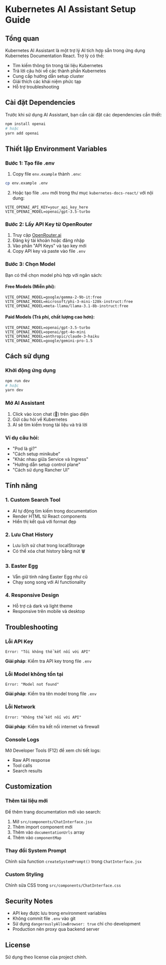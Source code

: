 # Kubernetes AI Assistant Setup Guide

## Tổng quan

Kubernetes AI Assistant là một trợ lý AI tích hợp sẵn trong ứng dụng Kubernetes Documentation React. Trợ lý có thể:

- Tìm kiếm thông tin trong tài liệu Kubernetes
- Trả lời câu hỏi về các thành phần Kubernetes
- Cung cấp hướng dẫn setup cluster
- Giải thích các khái niệm phức tạp
- Hỗ trợ troubleshooting

## Cài đặt Dependencies

Trước khi sử dụng AI Assistant, bạn cần cài đặt các dependencies cần thiết:

```bash
npm install openai
# hoặc
yarn add openai
```

## Thiết lập Environment Variables

### Bước 1: Tạo file .env

1. Copy file `env.example` thành `.env`:
```bash
cp env.example .env
```

2. Hoặc tạo file `.env` mới trong thư mục `kubernetes-docs-react/` với nội dung:
```env
VITE_OPENAI_API_KEY=your_api_key_here
VITE_OPENAI_MODEL=openai/gpt-3.5-turbo
```

### Bước 2: Lấy API Key từ OpenRouter

1. Truy cập [OpenRouter.ai](https://openrouter.ai/)
2. Đăng ký tài khoản hoặc đăng nhập
3. Vào phần "API Keys" và tạo key mới
4. Copy API key và paste vào file `.env`

### Bước 3: Chọn Model

Bạn có thể chọn model phù hợp với ngân sách:

#### Free Models (Miễn phí):
```env
VITE_OPENAI_MODEL=google/gemma-2-9b-it:free
VITE_OPENAI_MODEL=microsoft/phi-3-mini-128k-instruct:free
VITE_OPENAI_MODEL=meta-llama/llama-3.1-8b-instruct:free
```

#### Paid Models (Trả phí, chất lượng cao hơn):
```env
VITE_OPENAI_MODEL=openai/gpt-3.5-turbo
VITE_OPENAI_MODEL=openai/gpt-4o-mini
VITE_OPENAI_MODEL=anthropic/claude-3-haiku
VITE_OPENAI_MODEL=google/gemini-pro-1.5
```

## Cách sử dụng

### Khởi động ứng dụng

```bash
npm run dev
# hoặc
yarn dev
```

### Mở AI Assistant

1. Click vào icon chat (🤖) trên giao diện
2. Gửi câu hỏi về Kubernetes
3. AI sẽ tìm kiếm trong tài liệu và trả lời

### Ví dụ câu hỏi:

- "Pod là gì?"
- "Cách setup minikube"
- "Khác nhau giữa Service và Ingress"
- "Hướng dẫn setup control plane"
- "Cách sử dụng Rancher UI"

## Tính năng

### 1. Custom Search Tool
- AI tự động tìm kiếm trong documentation
- Render HTML từ React components
- Hiển thị kết quả với format đẹp

### 2. Lưu Chat History
- Lưu lịch sử chat trong localStorage
- Có thể xóa chat history bằng nút 🗑️

### 3. Easter Egg
- Vẫn giữ tính năng Easter Egg như cũ
- Chạy song song với AI functionality

### 4. Responsive Design
- Hỗ trợ cả dark và light theme
- Responsive trên mobile và desktop

## Troubleshooting

### Lỗi API Key
```
Error: "Tôi không thể kết nối với API"
```
**Giải pháp**: Kiểm tra API key trong file `.env`

### Lỗi Model không tồn tại
```
Error: "Model not found"
```
**Giải pháp**: Kiểm tra tên model trong file `.env`

### Lỗi Network
```
Error: "Không thể kết nối với API"
```
**Giải pháp**: Kiểm tra kết nối internet và firewall

### Console Logs
Mở Developer Tools (F12) để xem chi tiết logs:
- Raw API response
- Tool calls
- Search results

## Customization

### Thêm tài liệu mới

Để thêm trang documentation mới vào search:

1. Mở `src/components/ChatInterface.jsx`
2. Thêm import component mới
3. Thêm vào `documentationUrls` array
4. Thêm vào `componentMap`

### Thay đổi System Prompt

Chỉnh sửa function `createSystemPrompt()` trong `ChatInterface.jsx`

### Custom Styling

Chỉnh sửa CSS trong `src/components/ChatInterface.css`

## Security Notes

- API key được lưu trong environment variables
- Không commit file `.env` vào git
- Sử dụng `dangerouslyAllowBrowser: true` chỉ cho development
- Production nên proxy qua backend server

## License

Sử dụng theo license của project chính.
